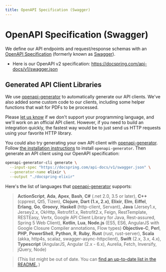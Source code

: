 ```yaml
---
title: OpenAPI Specification (Swagger)
---
```


# OpenAPI Specification (Swagger)

We define our API endpoints and request/response schemas with an [OpenAPI Specification](https://swagger.io/docs/specification/about/) (formerly known as [Swagger](https://swagger.io/)).

- Here is our OpenAPI v2 specification: https://docspring.com/api-docs/v1/swagger.json

## Generated API Client Libraries

We use [openapi-generator](https://github.com/OpenAPITools/openapi-generator) to automatically generate our API clients. We've also added some custom code to our clients, including some helper functions that wait for PDFs to be processed.

Please [let us know](mailto:support@docspring.com) if we don't support your programming language, and we'll work on an official API client. However, if you need to build an integration quickly, the fastest way would be to just send us HTTP requests using your favorite HTTP library.

You could also try generating your own API client with [openapi-generator](https://github.com/OpenAPITools/openapi-generator). Follow [the installation instructions](https://github.com/OpenAPITools/openapi-generator#1---installation) to install `openapi-generator`. Then generate an API client using our OpenAPI specification:

```bash
openapi-generator-cli generate \
  --input-spec "https://docspring.com/api-docs/v1/swagger.json" \
  --generator-name elixir \
  --output "./docspring-elixir"
```

Here's the list of languages that [openapi-generator](https://github.com/OpenAPITools/openapi-generator) supports:

> **ActionScript**, **Ada**, **Apex**, **Bash**, **C#** (.net 2.0, 3.5 or later), **C++** (cpprest, Qt5, Tizen), **Clojure**, **Dart (1.x, 2.x)**, **Elixir**, **Elm**, **Eiffel**, **Erlang**, **Go**, **Groovy**, **Haskell** (http-client, Servant), **Java** (Jersey1.x, Jersey2.x, OkHttp, Retrofit1.x, Retrofit2.x, Feign, RestTemplate, RESTEasy, Vertx, Google API Client Library for Java, Rest-assured, Spring 5 Web Client), **Kotlin**, **Lua**, **Node.js** (ES5, ES6, AngularJS with Google Closure Compiler annotations, Flow types) **Objective-C**, **Perl**, **PHP**, **PowerShell**, **Python**, **R**, **Ruby**, **Rust** (rust, rust-server), **Scala** (akka, http4s, scalaz, swagger-async-httpclient), **Swift** (2.x, 3.x, 4.x), **Typescript** (AngularJS, Angular (2.x - 6.x), Aurelia, Fetch, Inversify, jQuery, Node)

> (This list might be out of date. You can [find an up-to-date list in the README.](https://github.com/OpenAPITools/openapi-generator#overview).)
